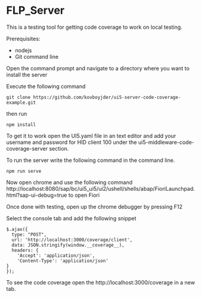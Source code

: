 # FLP_Server

This is a testing tool for getting code coverage to work on local testing.

Prerequisites:
- nodejs
- Git command line

Open the command prompt and navigate to a directory where you want to install the server

Execute the following command
```
git clone https://github.com/kovboyjder/ui5-server-code-coverage-example.git
```

then run 
```
npm install
```

To get it to work open the UI5.yaml file in an text editor and add your username and password for HID client 100 under the ui5-middleware-code-coverage-server section.

To run the server write the following command in the command line.
```
npm run serve
```

Now open chrome and use the following command http://localhost:8080/sap/bc/ui5_ui5/ui2/ushell/shells/abap/FioriLaunchpad.html?sap-ui-debug=true to open Fiori

Once done with testing, open up the chrome debugger by pressing F12

Select the console tab and add the following snippet
```
$.ajax({
  type: "POST",
  url: 'http://localhost:3000/coverage/client',
  data: JSON.stringify(window.__coverage__),
  headers: {
    'Accept': 'application/json',
    'Content-Type': 'application/json'
}
});
```

To see the code coverage open the http://localhost:3000/coverage in a new tab.
